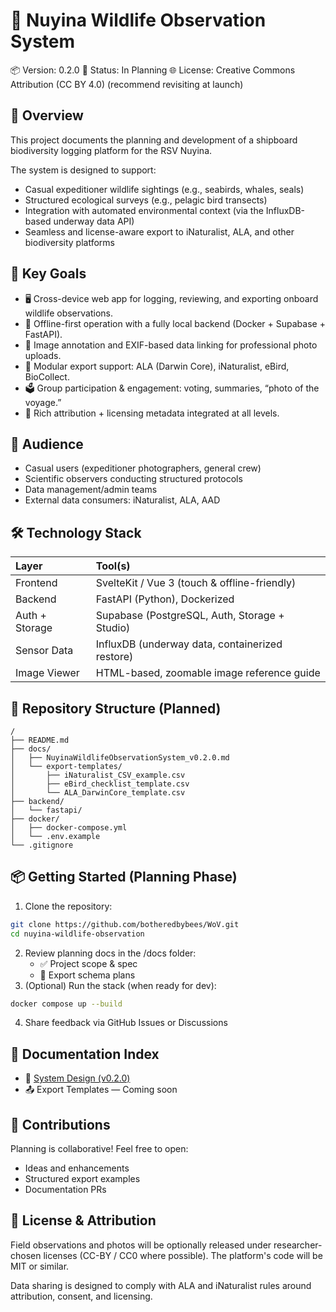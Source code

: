 # 🐧 Nuyina Wildlife Observation System

📦 Version: 0.2.0
📅 Status: In Planning
🌐 License: Creative Commons Attribution (CC BY 4.0) (recommend revisiting at launch)

## 🚢 Overview

This project documents the planning and development of a shipboard biodiversity logging platform for the RSV Nuyina.

The system is designed to support:

- Casual expeditioner wildlife sightings (e.g., seabirds, whales, seals)
- Structured ecological surveys (e.g., pelagic bird transects)
- Integration with automated environmental context (via the InfluxDB-based underway data API)
- Seamless and license-aware export to iNaturalist, ALA, and other biodiversity platforms


## 🌟 Key Goals

- 🖥️ Cross-device web app for logging, reviewing, and exporting onboard wildlife observations.
- 📶 Offline-first operation with a fully local backend (Docker + Supabase + FastAPI).
- 📸 Image annotation and EXIF-based data linking for professional photo uploads.
- 🔁 Modular export support: ALA (Darwin Core), iNaturalist, eBird, BioCollect.
- 🗳️ Group participation \& engagement: voting, summaries, “photo of the voyage.”
- 🔐 Rich attribution + licensing metadata integrated at all levels.


## 👥 Audience

- Casual users (expeditioner photographers, general crew)
- Scientific observers conducting structured protocols
- Data management/admin teams
- External data consumers: iNaturalist, ALA, AAD


## 🛠️ Technology Stack

| Layer | Tool(s) |
| :-- | :-- |
| Frontend | SvelteKit / Vue 3 (touch \& offline-friendly) |
| Backend | FastAPI (Python), Dockerized |
| Auth + Storage | Supabase (PostgreSQL, Auth, Storage + Studio) |
| Sensor Data | InfluxDB (underway data, containerized restore) |
| Image Viewer | HTML-based, zoomable image reference guide |

## 📁 Repository Structure (Planned)

```
/
├── README.md
├── docs/
│   ├── NuyinaWildlifeObservationSystem_v0.2.0.md
│   └── export-templates/
│       ├── iNaturalist_CSV_example.csv
│       ├── eBird_checklist_template.csv
│       └── ALA_DarwinCore_template.csv
├── backend/
│   └── fastapi/
├── docker/
│   ├── docker-compose.yml
│   └── .env.example
└── .gitignore
```


## 📦 Getting Started (Planning Phase)

1. Clone the repository:

```bash
git clone https://github.com/botheredbybees/WoV.git
cd nuyina-wildlife-observation
```

2. Review planning docs in the /docs folder:
    - ✅ Project scope \& spec
    - 🧩 Export schema plans
3. (Optional) Run the stack (when ready for dev):

```bash
docker compose up --build
```

4. Share feedback via GitHub Issues or Discussions

## 📄 Documentation Index

- 📘 [System Design (v0.2.0)](docs/NuyinaWildlifeObservationSystem_v0.2.0.md)
- 📤 Export Templates — Coming soon


## 🤝 Contributions

Planning is collaborative! Feel free to open:

- Ideas and enhancements
- Structured export examples
- Documentation PRs


## 📝 License \& Attribution

Field observations and photos will be optionally released under researcher-chosen licenses (CC-BY / CC0 where possible). The platform's code will be MIT or similar.

Data sharing is designed to comply with ALA and iNaturalist rules around attribution, consent, and licensing.
